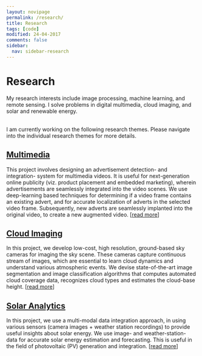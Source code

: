 ```yaml
---
layout: novipage
permalink: /research/
title: Research
tags: [code]
modified: 24-04-2017
comments: false
sidebar:
  nav: sidebar-research
---
```


<!---
	Details about sidebar info is provided inside _data/navigation.yml file
-->

# Research 
My research interests include image processing, machine learning, and remote sensing. I solve problems in digital multimedia, cloud imaging, and solar and renewable energy. 

<br />
I am currently working on the following research themes. Please navigate into the individual research themes for more details. 


## [<u>Multimedia</u>](https://soumyabrata.github.io/multimedia/)
This project involves designing an advertisement detection- and integration- system for multimedia videos. It is useful for next-generation online publicity (viz. product placement and embedded marketing), wherein advertisements are seamlessly integrated into the video scenes. We use deep-learning based techniques for determining if a video frame contains an existing advert, and for accurate localization of adverts in the selected video frame. Subsequently, new adverts are seamlessly implanted into the original video, to create a new augmented video. [[read more](https://soumyabrata.github.io/multimedia/)]



## [<u>Cloud Imaging</u>](https://soumyabrata.github.io/cloud/)
In this project, we develop low-cost, high resolution, ground-based sky cameras for imaging the sky scene. These cameras capture continuous stream of images, which are essential to learn cloud dynamics and understand various atmospheric events. We devise state-of-the-art image segmentation and image classification algorithms that computes automated cloud coverage data, recognizes cloud types and estimates the cloud-base height. [[read more](https://soumyabrata.github.io/cloud/)]



## [<u>Solar Analytics</u>](https://soumyabrata.github.io/solar/)
In this project, we use a multi-modal data integration approach, in using various sensors (camera images + weather station recordings) to provide useful insights about solar energy. We use image- and weather-station- data for accurate solar energy estimation and forecasting. This is useful in the field of photovoltaic (PV) generation and integration. [[read more](https://soumyabrata.github.io/solar/)]


<!---
## [<u>Communications</u>](https://soumyabrata.github.io/communication/)
This project deals with the analysis of user- interaction and cooperation in wireless networks. We propose algorithmic framework, that helps in improving the performance of the IEEE 802.11 protocol. 

<br />
We also work in proposing a dynamic frequency allocation and interference mitigation algorithm for dense urban wireless networks. The algorithm is implemented and tested on-air in a proprietary Ericsson software.


<br />
[[more details](https://soumyabrata.github.io/communication/)]

## [<u>Software</u>](https://soumyabrata.github.io/software/)
In this research theme, we dealt with several software-related issues. Heap management is responsible for the allocation of heap segments to a running application. We propose a new heap management technique that has an inherent auto compaction technique in its algorithm leading to minimum fragmentation of memory space. 

<br />
We also developed randomized cryptographic techniques that can be effectively provide better security solutions.

-->
